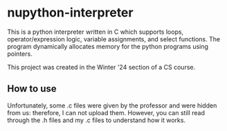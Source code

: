 # nupython-interpreter
This is a python interpreter written in C which supports loops, operator/expression logic, variable assignments, and select functions. The program dynamically allocates memory for the python programs using pointers.

This project was created in the Winter '24 section of a CS course.

## How to use
Unfortunately, some .c files were given by the professor and were hidden from us: therefore, I can not upload them. However, you can still read through the .h files and my .c files to understand how it works.
